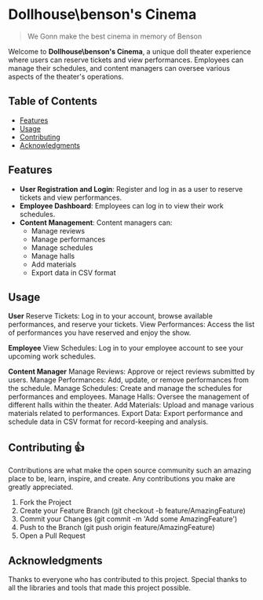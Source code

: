 # Dollhouse\benson's Cinema
>We Gonn make the best cinema in memory of Benson

Welcome to **Dollhouse\benson's Cinema**, a unique doll theater experience where users can reserve tickets and view performances. Employees can manage their schedules, and content managers can oversee various aspects of the theater's operations.

## Table of Contents
- [Features](#features)
- [Usage](#usage)
- [Contributing](#contributing)
- [Acknowledgments](#acknowledgments)

## Features
- **User Registration and Login**: Register and log in as a user to reserve tickets and view performances.
- **Employee Dashboard**: Employees can log in to view their work schedules.
- **Content Management**: Content managers can:
  - Manage reviews
  - Manage performances
  - Manage schedules
  - Manage halls
  - Add materials
  - Export data in CSV format

## Usage
**User**
Reserve Tickets: Log in to your account, browse available performances, and reserve your tickets.
View Performances: Access the list of performances you have reserved and enjoy the show.

**Employee**
View Schedules: Log in to your employee account to see your upcoming work schedules.

**Content Manager**
Manage Reviews: Approve or reject reviews submitted by users.
Manage Performances: Add, update, or remove performances from the schedule.
Manage Schedules: Create and manage the schedules for performances and employees.
Manage Halls: Oversee the management of different halls within the theater.
Add Materials: Upload and manage various materials related to performances.
Export Data: Export performance and schedule data in CSV format for record-keeping and analysis.

## Contributing :+1:
Contributions are what make the open source community such an amazing place to be, learn, inspire, and create. Any contributions you make are greatly appreciated.

1. Fork the Project
2. Create your Feature Branch (git checkout -b feature/AmazingFeature)
3. Commit your Changes (git commit -m 'Add some AmazingFeature')
4. Push to the Branch (git push origin feature/AmazingFeature)
5. Open a Pull Request

## Acknowledgments
Thanks to everyone who has contributed to this project.
Special thanks to all the libraries and tools that made this project possible.